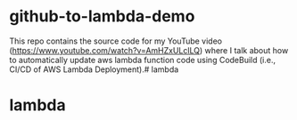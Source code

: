 # github-to-lambda-demo

This repo contains the source code for my YouTube video (https://www.youtube.com/watch?v=AmHZxULclLQ) where I talk about how to automatically update aws lambda function code using CodeBuild (i.e., CI/CD of AWS Lambda Deployment).# lambda
# lambda
